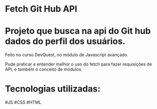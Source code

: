 # Fetch Git Hub API

# Projeto que busca na api do Git hub dados do perfil dos usuários.

Feito no curso DevQuest, no módulo de Javascript avançado.

Pude praticar e entender melhor o uso do fetch para fazer requisições de API, e também o conceito de módulos. 

# Tecnologias utilizadas:
#JS #CSS #HTML 
